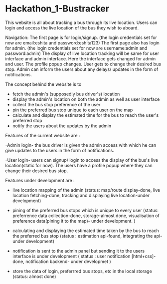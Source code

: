 # Hackathon_1-Bustracker
This website is all about tracking a bus through its live location. Users can login and access the live location of the bus they wish to aboard.


Navigation:
The first page is for login/signup. (the login credentials set for now are email:eshita and password:eshita123)
The first page also has login for admin. (the login credentials set for now are username:admin and password:admin)
The display of live location tracking will be same for user interface and admin interface.
Here the interface gets changed for admin and user.
The profile popup changes. User gets to change their desired bus stop. 
Admin can inform the users about any delays/ updates in the form of notifications.



The concept behind the website is to 
- fetch the admin's (supposedly bus driver's) location
- display the admin's location on both the admin as well as user interface
- collect the bus stop preference of the user
- pin the preferred bus stop unique to each user on the map
- calculate and display the estimated time for the bus to reach the user's preferred stop
- notify the users about the updates by the admin

                                  
Features of the current website are :

-Admin login- the bus driver is given the admin access with which he can give updates to the users in the form of notifications.

-User login- users can signup/ login to access the display of the bus's live location(static for now). The users have a profile popup where 
 they can change their desired bus stop.


Features under development are :

- live location mapping of the admin (status: map/route display-done, live location fetching-done, tracking and displaying live location-under development)

- pining of the preferred bus stops which is unique to every user (status: preferrence data collection-done, storage-almost done, visualisation of preference data(pining it to the map)- 
  under development. )

- calculating and displaying the estimated time taken by the bus to reach the preferred bus stop (status : estimation api-found, integrating the api-under development)

- notification is sent to the admin panel but sending it to the users interface is under development ( status : user notification [html+css]- done, notification backend- under 
  developmet )

- store the data of login, preferrred bus stops, etc in the local storage (status: almost done)
